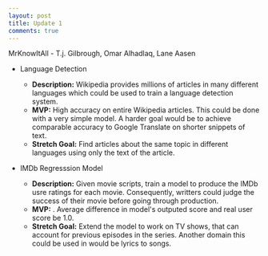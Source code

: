 ```yaml
---
layout: post
title: Update 1
comments: true
---
```


MrKnowItAll - T.j. Gilbrough, Omar Alhadlaq, Lane Aasen

 - Language Detection
     - **Description:** Wikipedia provides millions of articles in many different languages which could be used to train a language detection system.
     - **MVP:** High accuracy on entire Wikipedia articles. This could be done with a very simple model. A harder goal would be to achieve comparable accuracy to Google Translate on shorter snippets of text.
     - **Stretch Goal:** Find articles about the same topic in different languages using only the text of the article.

 - IMDb Regresssion Model
     - **Description:** Given movie scripts, train a model to produce the IMDb usre ratings for each movie. Consequently, writters could judge the success of their movie before going through production.
     - **MVP:** . Average difference in model's outputed score and real user score be 1.0.
     - **Stretch Goal:** Extend the model to work on TV shows, that can account for previous episodes in the series. Another domain this could be used in would be lyrics to songs.